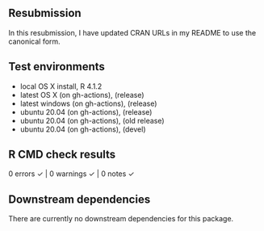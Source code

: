 ## Resubmission

In this resubmission, I have updated CRAN URLs in my README to use the canonical
form.

## Test environments
* local OS X install, R 4.1.2
* latest OS X (on gh-actions), (release)
* latest windows (on gh-actions), (release)
* ubuntu 20.04 (on gh-actions), (release)
* ubuntu 20.04 (on gh-actions), (old release)
* ubuntu 20.04 (on gh-actions), (devel)

## R CMD check results
0 errors ✓ | 0 warnings ✓ | 0 notes ✓

## Downstream dependencies
There are currently no downstream dependencies for this package.

